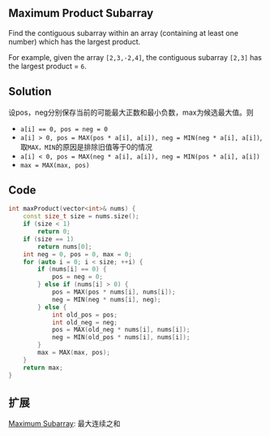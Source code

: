 ## Maximum Product Subarray

Find the contiguous subarray within an array (containing at least one number) which has the largest product.

For example, given the array `[2,3,-2,4]`,
the contiguous subarray `[2,3]` has the largest product = `6`. 

## Solution

设pos，neg分别保存当前的可能最大正数和最小负数，max为候选最大值。则

* `a[i] == 0, pos = neg = 0`
* `a[i] > 0, pos = MAX(pos * a[i], a[i]), neg = MIN(neg * a[i], a[i])`, 取`MAX，MIN`的原因是排除旧值等于0的情况
* `a[i] < 0, pos = MAX(neg * a[i], a[i]), neg = MIN(pos * a[i], a[i])`
* `max = MAX(max, pos)`

## Code
```cpp
int maxProduct(vector<int>& nums) {
    const size_t size = nums.size();
    if (size < 1)
	    return 0;
    if (size == 1)
	    return nums[0];
    int neg = 0, pos = 0, max = 0;
    for (auto i = 0; i < size; ++i) {
	    if (nums[i] == 0) {
		    pos = neg = 0;
	    } else if (nums[i] > 0) {
		    pos = MAX(pos * nums[i], nums[i]);
		    neg = MIN(neg * nums[i], neg);
	    } else {
		    int old_pos = pos;
		    int old_neg = neg;
		    pos = MAX(old_neg * nums[i], nums[i]);
		    neg = MIN(old_pos * nums[i], nums[i]);
	    }
	    max = MAX(max, pos);
    }
    return max;
}
```

## 扩展

[Maximum Subarray](../MaximumSubarray): 最大连续之和
